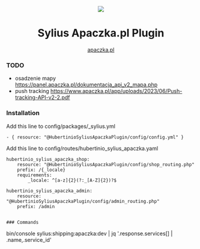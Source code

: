 <p align="center">
    <a href="https://sylius.com" target="_blank">
        <img src="https://demo.sylius.com/assets/shop/img/logo.png" />
    </a>
</p>

<h1 align="center">Sylius Apaczka.pl Plugin</h1>

<p align="center">
   <a href="https://www.apaczka.pl/">apaczka.pl</a>
</p>

### TODO

- osadzenie mapy https://panel.apaczka.pl/dokumentacja_api_v2_mapa.php
- push tracking https://www.apaczka.pl/app/uploads/2023/06/Push-tracking-API-v2-2.pdf

### Installation

Add this line to config/packages/_sylius.yml

```
- { resource: "@HubertinioSyliusApaczkaPlugin/config/config.yml" }
```

Add this line to config/routes/hubertinio_sylius_apaczka.yaml

```
hubertinio_sylius_apaczka_shop:
    resource: "@HubertinioSyliusApaczkaPlugin/config/shop_routing.php"
    prefix: /{_locale}
    requirements:
        _locale: ^[a-z]{2}(?:_[A-Z]{2})?$

hubertinio_sylius_apaczka_admin:
    resource: "@HubertinioSyliusApaczkaPlugin/config/admin_routing.php"
    prefix: /admin

```

```

### Commands

```
bin/console sylius:shipping:apaczka:dev | jq '.response.services[] | .name,.service_id'
```

